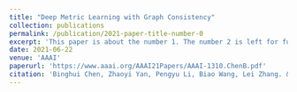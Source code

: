 ```yaml
---
title: "Deep Metric Learning with Graph Consistency"
collection: publications
permalink: /publication/2021-paper-title-number-0
excerpt: 'This paper is about the number 1. The number 2 is left for future work.'
date: 2021-06-22
venue: 'AAAI'
paperurl: 'https://www.aaai.org/AAAI21Papers/AAAI-1310.ChenB.pdf'
citation: 'Binghui Chen, Zhaoyi Yan, Pengyu Li, Biao Wang, Lei Zhang. &quot;Deep Metric Learning with Graph Consistency. &quot; <i>AAAI</i>. 2021.'
---
```

